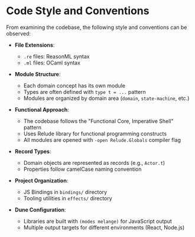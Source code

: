 # Code Style and Conventions

From examining the codebase, the following style and conventions can be observed:

- **File Extensions**:
  - `.re` files: ReasonML syntax
  - `.ml` files: OCaml syntax

- **Module Structure**:
  - Each domain concept has its own module
  - Types are often defined with `type t = ...` pattern
  - Modules are organized by domain area (`domain`, `state-machine`, etc.)

- **Functional Approach**:
  - The codebase follows the "Functional Core, Imperative Shell" pattern
  - Uses Relude library for functional programming constructs
  - All modules are opened with `-open Relude.Globals` compiler flag

- **Record Types**:
  - Domain objects are represented as records (e.g., `Actor.t`)
  - Properties follow camelCase naming convention

- **Project Organization**:
  - JS Bindings in `bindings/` directory
  - Tooling utilities in `effects/` directory

- **Dune Configuration**:
  - Libraries are built with `(modes melange)` for JavaScript output
  - Multiple output targets for different environments (React, Node.js)
